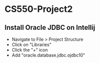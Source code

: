 # CS550-Project2

## Install Oracle JDBC on Intellij
* Navigate to File > Project Structure
* Click on "Libraries"
* Click the "+" icon
* Add "oracle.database.jdbc.ojdbc10"